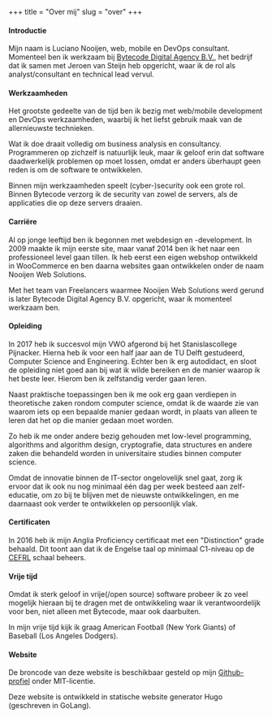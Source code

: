 +++
title = "Over mij"
slug = "over"
+++

#### Introductie

Mijn naam is Luciano Nooijen, web, mobile en DevOps consultant. Momenteel ben ik werkzaam bij [Bytecode Digital Agency B.V.](https://bytecode.nl), het bedrijf dat ik samen met Jeroen van Steijn heb opgericht, waar ik de rol als analyst/consultant en technical lead vervul.

#### Werkzaamheden

Het grootste gedeelte van de tijd ben ik bezig met web/mobile development en DevOps werkzaamheden, waarbij ik het liefst gebruik maak van de allernieuwste technieken.

Wat ik doe draait volledig om business analysis en consultancy. Programmeren op zichzelf is natuurlijk leuk, maar ik geloof erin dat software daadwerkelijk problemen op moet lossen, omdat er anders überhaupt geen reden is om de software te ontwikkelen.

Binnen mijn werkzaamheden speelt (cyber-)security ook een grote rol. Binnen Bytecode verzorg ik de security van zowel de servers, als de applicaties die op deze servers draaien.

#### Carriëre

Al op jonge leeftijd ben ik begonnen met webdesign en -development. In 2009 maakte ik mijn eerste site, maar vanaf 2014 ben ik het naar een professioneel level gaan tillen. Ik heb eerst een eigen webshop ontwikkeld in WooCommerce en ben daarna websites gaan ontwikkelen onder de naam Nooijen Web Solutions.

Met het team van Freelancers waarmee Nooijen Web Solutions werd gerund is later Bytecode Digital Agency B.V. opgericht, waar ik momenteel werkzaam ben.

#### Opleiding

In 2017 heb ik succesvol mijn VWO afgerond bij het Stanislascollege Pijnacker. Hierna heb ik voor een half jaar aan de TU Delft gestudeerd, Computer Science and Engineering. Echter ben ik erg autodidact, en sloot de opleiding niet goed aan bij wat ik wilde bereiken en de manier waarop ik het beste leer. Hierom ben ik zelfstandig verder gaan leren.

Naast praktische toepassingen ben ik me ook erg gaan verdiepen in theoretische zaken rondom computer science, omdat ik de waarde zie van waarom iets op een bepaalde manier gedaan wordt, in plaats van alleen te leren dat het op die manier gedaan moet worden.

Zo heb ik me onder andere bezig gehouden met low-level programming, algorithms and algorithm design, cryptografie, data structures en andere zaken die behandeld worden in universitaire studies binnen computer science.

Omdat de innovatie binnen de IT-sector ongelovelijk snel gaat, zorg ik ervoor dat ik ook nu nog minimaal één dag per week besteed aan zelf-educatie, om zo bij te blijven met de nieuwste ontwikkelingen, en me daarnaast ook verder te ontwikkelen op persoonlijk vlak.

#### Certificaten

In 2016 heb ik mijn Anglia Proficiency certificaat met een "Distinction" grade behaald. Dit toont aan dat ik de Engelse taal op minimaal C1-niveau op de [CEFRL](https://en.wikipedia.org/wiki/Common_European_Framework_of_Reference_for_Languages) schaal beheers.

#### Vrije tijd

Omdat ik sterk geloof in vrije(/open source) software probeer ik zo veel mogelijk hieraan bij te dragen met de ontwikkeling waar ik verantwoordelijk voor ben, niet alleen met Bytecode, maar ook daarbuiten.

In mijn vrije tijd kijk ik graag American Football (New York Giants) of Baseball (Los Angeles Dodgers).

#### Website

De broncode van deze website is beschikbaar gesteld op mijn [Github-profiel](https://github.com/lucianonooijen/personal-website) onder MIT-licentie.

Deze website is ontwikkeld in statische website generator Hugo (geschreven in GoLang).

